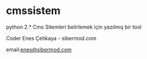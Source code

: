 # cmssistem
python 2.*
Cms Sitemleri belirlemek için yazılmış bir tool 

Coder Enes Çetikaya - sibermod.com 

email:enes@sibermod.com
